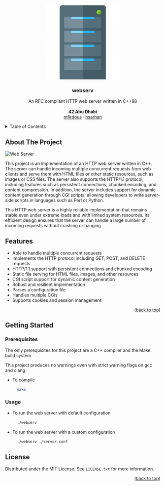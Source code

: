 <a name="readme-top"></a>


<!-- PROJECT LOGO -->
<br />
<div align="center">
  <a href="https://github.com/h-sarhan/webserv">
    <img src="assets/logo.png" alt="Logo" width="240" height="240">
  </a>

<h3 align="center">webserv</h3>

  <p align="center">
    An RFC compliant HTTP web server written in C++98
    <br />
    <br />
    <strong>42 Abu Dhabi</strong>
    <br />
    <a href="https://github.com/mehrinfirdousi">mfirdous</a>
    ·
    <a href="https://github.com/h-sarhan">hsarhan</a>
  </p>
</div>



<!-- TABLE OF CONTENTS -->
<details>
  <summary>Table of Contents</summary>
  <ol>
    <li>
      <a href="#about-the-project">About The Project</a>
    </li>
    <li>
      <a href="#features">Features</a>
    </li>
    <li>
      <a href="#getting-started">Getting Started</a>
      <ul>
        <li><a href="#prerequisites">Prerequisites</a></li>
        <li><a href="#usage">Usage</a></li>
      </ul>
    </li>
    <li><a href="#license">License</a></li>
  </ol>
</details>



<!-- ABOUT THE PROJECT -->
## About The Project

![Web Server][product-screenshot]

This project is an implementation of an HTTP web server written in C++. The server can handle incoming multiple concurrent requests from web clients and serve them with HTML files or other static resources, such as images or CSS files. The server also supports the HTTP/1.1 protocol, including features such as persistent connections, chunked encoding, and content compression. In addition, the server includes support for dynamic content generation through CGI scripts, allowing developers to write server-side scripts in languages such as Perl or Python.

This HTTP web server is a highly reliable implementation that remains stable even under extreme loads and with limited system resources. Its efficient design ensures that the server can handle a large number of incoming requests without crashing or hanging


## Features
* Able to handle multiple concurrent requests
* Implements the HTTP protocol including GET, POST, and DELETE requests
* HTTP/1.1 support with persistent connections and chunked encoding
* Static file serving for HTML files, images, and other resources
* CGI script support for dynamic content generation
* Robust and resilient implementation
* Parses a configuration file
* Handles multiple CGIs
* Supports cookies and session management

<p align="right">(<a href="#readme-top">back to top</a>)</p>


<!-- GETTING STARTED -->
## Getting Started

### Prerequisites

The only prerequisites for this project are a C++ compiler and the Make build system

This project produces no warnings even with strict warning flags on gcc and clang

* To compile
  ```sh
    make
  ```

### Usage

* To run the web server with default configuration
  ```sh
    ./webserv
  ```

* To run the web server with a custom configuration
  ```sh
    ./webserv ./server.conf
  ```

<!-- LICENSE -->
## License

Distributed under the MIT License. See `LICENSE.txt` for more information.

<p align="right">(<a href="#readme-top">back to top</a>)</p>


<!-- MARKDOWN LINKS & IMAGES -->
<!-- https://www.markdownguide.org/basic-syntax/#reference-style-links -->
[stars-shield]: https://img.shields.io/github/stars/h-sarhan/webserv.svg?style=for-the-badge
[stars-url]: https://github.com/h-sarhan/webserv/stargazers
[issues-shield]: https://img.shields.io/github/issues/h-sarhan/webserv.svg?style=for-the-badge
[issues-url]: https://github.com/h-sarhan/webserv/issues
[license-shield]: https://img.shields.io/github/license/h-sarhan/webserv.svg?style=for-the-badge
[license-url]: https://github.com/h-sarhan/webserv/blob/master/LICENSE
[product-screenshot]: https://www.hostinger.com/tutorials/wp-content/uploads/sites/2/2018/06/How-Server-Work.webp
